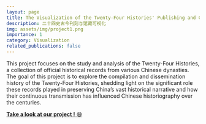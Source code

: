 ```yaml
---
layout: page
title: The Visualization of the Twenty-Four Histories' Publishing and Collection
description: 二十四史古今刊刻与馆藏可视化
img: assets/img/project1.png
importance: 1
category: Visualization
related_publications: false
---
```


This project focuses on the study and analysis of the Twenty-Four Histories, a collection of official historical records from various Chinese dynasties. The goal of this project is to explore the compilation and dissemination history of the Twenty-Four Histories, shedding light on the significant role these records played in preserving China’s vast historical narrative and how their continuous transmission has influenced Chinese historiography over the centuries.

 <a href="https://qianfanshen.github.io/Vis_Ancient_Engraving/"><b>Take a look at our project !</b> :smile: </a>


